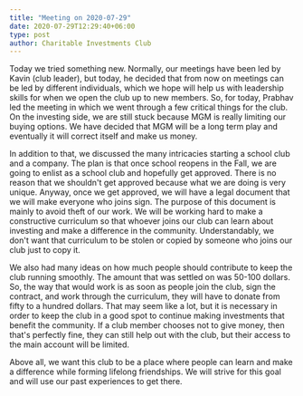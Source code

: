 ```yaml
---
title: "Meeting on 2020-07-29"
date: 2020-07-29T12:29:40+06:00
type: post
author: Charitable Investments Club
---
```

Today we tried something new. Normally, our meetings have been led by Kavin (club leader), but today, he decided that from now on meetings can be led by different individuals, which we hope will help us with leadership skills for when we open the club up to new members. So, for today, Prabhav led the meeting in which we went through a few critical things for the club. On the investing side, we are still stuck because MGM is really limiting our buying options. We have decided that MGM will be a long term play and eventually it will correct itself and make us money.  

In addition to that, we discussed the many intricacies starting a school club and a company. The plan is that once school reopens in the Fall, we are going to enlist as a school club and hopefully get approved. There is no reason that we shouldn't get approved because what we are doing is very unique. Anyway, once we get approved, we will have a legal document that we will make everyone who joins sign. The purpose of this document is mainly to avoid theft of our work. We will be working hard to make a constructive curriculum so that whoever joins our club can learn about investing and make a difference in the community. Understandably, we don't want that curriculum to be stolen or copied by someone who joins our club just to copy it. 

We also had many ideas on how much people should contribute to keep the club running smoothly. The amount that was settled on was 50-100 dollars. So, the way that would work is as soon as people join the club, sign the contract, and work through the curriculum, they will have to donate from fifty to a hundred dollars. That may seem like a lot, but it is necessary in order to keep the club in a good spot to continue making investments that benefit the community. If a club member chooses not to give money, then that's perfectly fine, they can still help out with the club, but their access to the main account will be limited. 

Above all, we want this club to be a place where people can learn and make a difference while forming lifelong friendships. We will strive for this goal and will use our past experiences to get there.

